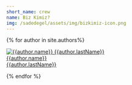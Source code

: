 ```yaml
---
short_name: crew
name: Biz Kimiz?
img: /sadedegel/assets/img/bizkimiz-icon.png
---
```


<div class="row" id="crew">
    <div class="container">
        {% for author in site.authors%}
            <div class="col-6 col-lg-3">
                <p>
                    <a href="{{author.github}}" target="_blank" rel="nofollow">
                        <img src="{{author.img}}" alt="{{author.name}} {{author.lastName}}"><br>
                        {{author.name}} <br>{{author.lastName}}
                    </a>
                </p>
            </div>
        {% endfor %}
    </div>
</div>

